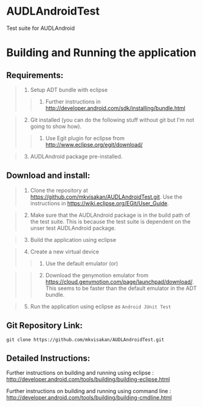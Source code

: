AUDLAndroidTest
===============

Test suite for AUDLAndroid


Building and Running the application
===================================

Requirements:
-----------------------

>1) Setup ADT bundle with eclipse
>>1) Further instructions in http://developer.android.com/sdk/installing/bundle.html

>2) Git installed (you can do the following stuff without git but I'm not going to show how).
>>1) Use Egit plugin for eclipse from http://www.eclipse.org/egit/download/

>3) AUDLAndroid package pre-installed.

Download and install:
-----------------------

>1) Clone the repository at https://github.com/mkvisakan/AUDLAndroidTest.git. Use the instructions in https://wiki.eclipse.org/EGit/User_Guide.

>2) Make sure that the AUDLAndroid package is in the build path of the test suite. This is because the test suite is dependent on the unser test AUDLAndroid package.

>3) Build the application using eclipse

>4) Create a new virtual device
>>1) Use the default emulator (or)

>>2) Download the genymotion emulator from https://cloud.genymotion.com/page/launchpad/download/. This seems to be faster than the default emulator in the ADT bundle.

>5) Run the application using eclipse as `Android JUnit Test`


Git Repository Link:
---------------------
```
git clone https://github.com/mkvisakan/AUDLAndroidTest.git
```

Detailed Instructions:
----------------------

Further instructions on building and running using eclipse : 
http://developer.android.com/tools/building/building-eclipse.html

Further instructions on building and running using command line :
http://developer.android.com/tools/building/building-cmdline.html


